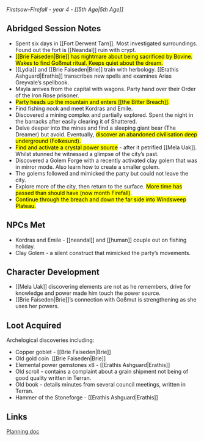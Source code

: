 *Firstsow-Firefall - year 4 - [[5th Age|5th Age]]* 
## Abridged Session Notes
* Spent six days in [[Fort Derwent Tarn]]. Most investigated surroundings. Found out the fort is [[Neandal]] ruin with crypt. 
* <mark>[[Brie Faiseden|Brie]] has nightmare about being sacrificed by Bovine. Wakes to find Goßmut ritual. Keeps quiet about the dream.</mark>
* [[Lydia]] and [[Brie Faiseden|Brie]] train with herbology. [[Erathis Ashguard|Erathis]] transcribes new spells and examines Arias Greyvale’s spellbook.
* Mayla arrives from the capital with wagons. Party hand over their Order of the Iron Rose prisoner.
* <mark>Party heads up the mountain and enters [[the Bitter Breach]].</mark>
* Find fishing nook and meet Kordras and Emile.
* Discovered a mining complex and partially explored. Spent the night in the barracks after easily clearing it of Shattered.
* Delve deeper into the mines and find a sleeping giant bear (The Dreamer) but avoid. Eventually, <mark>discover an abandoned civilisation deep underground (Folkesund).</mark>
* <mark>Find and activate a crystal power source</mark> - after it petrified [[Mela Uak]]. Whilst stunned he witnessed a glimpse of the city’s past. 
* Discovered a Golem Forge with a recently activated clay golem that was in mirror mode. Also learn how to create a smaller golem.
* The golems followed and mimicked the party but could not leave the city. 
* Explore more of the city, then return to the surface. <mark>More time has passed than should have (now month Firefall)</mark>.
* <mark>Continue through the breach and down the far side into Windsweep Plateau.</mark>
## NPCs Met
* Kordras and Emile - [[neandal]] and [[human]] couple out on fishing holiday.
* Clay Golem - a silent construct that mimicked the party’s movements.
## Character Development
* [[Mela Uak]] discovering elements are not as he remembers, drive for knowledge and power made him touch the power source.
* [[Brie Faiseden|Brie]]’s connection with Goßmut is strengthening as she uses her powers.
## Loot Acquired
Archelogical discoveries including:
* Copper goblet - [[Brie Faiseden|Brie]]
* Old gold coin  [[Brie Faiseden|Brie]]
* Elemental power gemstones x8 - [[Erathis Ashguard|Erathis]]
* Old scroll - contains a complaint about a grain shipment not being of good quality written in Terran.
* Old book - details minutes from several council meetings, written in Terran. 
* Hammer of the Stoneforge - [[Erathis Ashguard|Erathis]]
## Links
[Planning doc](https://docs.google.com/document/d/1YaTnnjqFhvSGl53PmD71k0cMP2DRrJlL3PlTsog6vh8/edit)